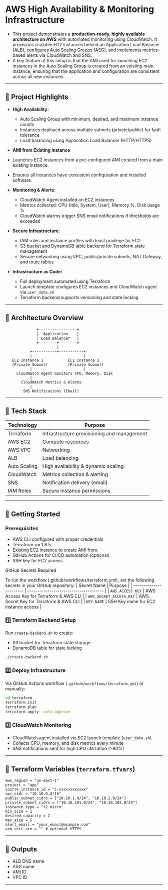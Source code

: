 # AWS High Availability & Monitoring Infrastructure

* This project demonstrates a **production-ready, highly available architecture on AWS** with automated monitoring using CloudWatch. It provisions scalable EC2 instances behind an Application Load Balancer (ALB), configures Auto Scaling Groups (ASG), and implements metrics-based alerts via CloudWatch and SNS.
* A key feature of this setup is that the AMI used for launching EC2 instances in the Auto Scaling Group is created from an existing main instance, ensuring that the application and configuration are consistent across all new instances.
---

## 🔹 Project Highlights

* **High Availability:**

  * Auto Scaling Group with minimum, desired, and maximum instance counts
  * Instances deployed across multiple subnets (private/public) for fault tolerance
  * Load balancing using Application Load Balancer (HTTP/HTTPS)

* **AMI from Existing Instance**

* Launches EC2 instances from a pre-configured AMI created from a main existing instance.
* Ensures all instances have consistent configuration and installed software.

* **Monitoring & Alerts:**

  * CloudWatch Agent installed on EC2 instances
  * Metrics collected: CPU (Idle, System, User), Memory %, Disk usage %
  * CloudWatch alarms trigger SNS email notifications if thresholds are exceeded

* **Secure Infrastructure:**

  * IAM roles and instance profiles with least privilege for EC2
  * S3 bucket and DynamoDB table backend for Terraform state management
  * Secure networking using VPC, public/private subnets, NAT Gateway, and route tables

* **Infrastructure as Code:**

  * Full deployment automated using Terraform
  * Launch template configures EC2 instances and CloudWatch agent via `user_data.sh`
  * Terraform backend supports versioning and state locking

---

## 🔹 Architecture Overview

```
              +-----------------+
              |  Application    |
              | Load Balancer   |
              +--------+--------+
                       |
           +-----------+-----------+
           |                       |
   EC2 Instance 1           EC2 Instance 2
   (Private Subnet)         (Private Subnet)
           |                       |
     CloudWatch Agent monitors CPU, Memory, Disk
           |
       CloudWatch Metrics & Alarms
           |
        SNS Notifications (Email)
```

---

## 🔹 Tech Stack

| Technology   | Purpose                                    |
| ------------ | ------------------------------------------ |
| Terraform    | Infrastructure provisioning and management |
| AWS EC2      | Compute resources                          |
| AWS VPC      | Networking                                 |
| ALB          | Load balancing                             |
| Auto Scaling | High availability & dynamic scaling        |
| CloudWatch   | Metrics collection & alerting              |
| SNS          | Notification delivery (email)              |
| IAM Roles    | Secure instance permissions                |

---

## 🔹 Getting Started

### Prerequisites

* AWS CLI configured with proper credentials
* Terraform >= 1.8.5
* Existing EC2 instance to create AMI from.
* GitHub Actions for CI/CD automation (optional)
* SSH key for EC2 access

GitHub Secrets Required

To run the workflow (.github/workflows/terraform.yml), set the following secrets in your GitHub repository:
| Secret Name             | Purpose                                |
| ----------------------- | -------------------------------------- |
| `AWS_ACCESS_KEY`        | AWS Access Key for Terraform & AWS CLI |
| `AWS_SECRET_ACCESS_KEY` | AWS Secret Key for Terraform & AWS CLI |
| `KEY_NAME`              | SSH Key name for EC2 instance access   |

### 1️⃣ Terraform Backend Setup

Run `create-backend.sh` to create:

* S3 bucket for Terraform state storage
* DynamoDB table for state locking

```bash
./create-backend.sh
```

### 2️⃣ Deploy Infrastructure

Via GitHub Actions workflow (`.github/workflows/terraform.yml`) or manually:

```bash
cd terraform
terraform init
terraform plan
terraform apply -auto-approve
```

### 3️⃣ CloudWatch Monitoring

* CloudWatch agent installed via EC2 launch template (`user_data.sh`)
* Collects CPU, memory, and disk metrics every minute
* SNS notifications sent for high CPU utilization (>80%)

---

## 🔹 Terraform Variables (`terraform.tfvars`)

```hcl
aws_region = "us-east-1"
project = "app"
source_instance_id = "i-xxxxxxxxxxxx"
vpc_cidr = "10.10.0.0/16"
public_subnet_cidrs = ["10.10.1.0/24", "10.10.2.0/24"]
private_subnet_cidrs = ["10.10.101.0/24", "10.10.102.0/24"]
instance_type = "t2.micro"
min_size = 1
desired_capacity = 2
max_size = 5
alert_email = "your_email@example.com"
acm_cert_arn = "" # optional HTTPS
```

---

## 🔹 Outputs

* ALB DNS name
* ASG name
* AMI ID
* VPC ID

---

